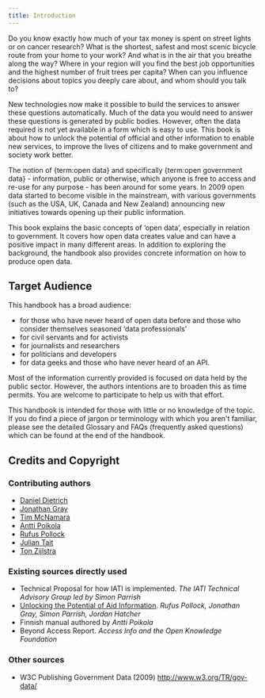 ```yaml
---
title: Introduction
---
```


Do you know exactly how much of your tax money is spent on street lights or on cancer research? What is the shortest, safest and most scenic bicycle route from your home to your work? And what is in the air that you breathe along the way? Where in your region will you find the best job opportunities and the highest number of fruit trees per capita? When can you influence decisions about topics you deeply care about, and whom should you talk to?

New technologies now make it possible to build the services to answer these questions automatically. Much of the data you would need to answer these questions is generated by public bodies. However, often the data required is not yet available in a form which is easy to use. This book is about how to unlock the potential of official and other information to enable new services, to improve the lives of citizens and to make government and society work better.

The notion of {term:open data} and specifically {term:open government data} - information, public or otherwise, which anyone is free to access and re-use for any purpose - has been around for some years. In 2009 open data started to become visible in the mainstream, with various governments (such as the USA, UK, Canada and New Zealand) announcing new initiatives towards opening up their public information.

This book explains the basic concepts of ‘open data’, especially in relation to government. It covers how open data creates value and can have a positive impact in many different areas. In addition to exploring the background, the handbook also provides concrete information on how to produce open data.

## Target Audience

This handbook has a broad audience:

-   for those who have never heard of open data before and those who consider themselves seasoned ‘data professionals’
-   for civil servants and for activists
-   for journalists and researchers
-   for politicians and developers
-   for data geeks and those who have never heard of an API.

Most of the information currently provided is focused on data held by the public sector. However, the authors intentions are to broaden this as time permits. You are welcome to participate to help us with that effort.

This handbook is intended for those with little or no knowledge of the topic. If you do find a piece of jargon or terminology with which you aren't familiar, please see the detailed Glossary and FAQs (frequently asked questions) which can be found at the end of the handbook.

## Credits and Copyright

### Contributing authors

-   [Daniel Dietrich](http://ddie.me/)
-   [Jonathan Gray](http://jonathangray.org/)
-   [Tim McNamara](http://timmcnamara.co.nz)
-   [Antti Poikola](http://apoikola.wordpress.com/)
-   [Rufus Pollock](http://rufuspollock.org/)
-   [Julian Tait](http://www.littlestar.tv/)
-   [Ton Zijlstra](http://www.zylstra.org/)

### Existing sources directly used

-   Technical Proposal for how IATI is implemented. *The IATI Technical Advisory Group led by Simon Parrish*
-   [Unlocking the Potential of Aid Information](http://www.unlockingaid.info/). *Rufus Pollock, Jonathan Gray, Simon Parrish, Jordan Hatcher*
-   Finnish manual authored by *Antti Poikola*
-   Beyond Access Report. *Access Info and the Open Knowledge Foundation*

### Other sources

-   W3C Publishing Government Data (2009) <http://www.w3.org/TR/gov-data/>